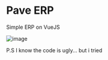 # Pave ERP

Simple ERP on VueJS

![image](https://user-images.githubusercontent.com/60666903/116783000-f9eef180-aa94-11eb-8c00-fc9d57dc1ebd.png)

P.S I know the code is ugly... but i tried
